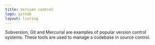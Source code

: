 ```yaml
---
title: Version control
logo: github
layout: listing
---
```


Subversion, Git and Mercurial are examples of popular version control systems. These tools are used to manage a codebase in source control.
